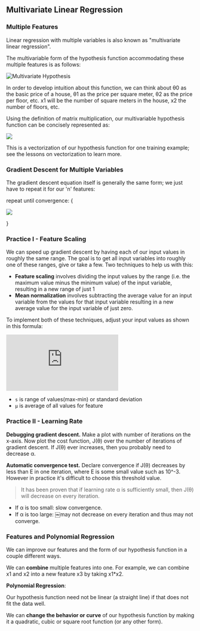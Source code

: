 ## Multivariate Linear Regression

### Multiple Features

Linear regression with multiple variables is also known as "multivariate linear regression".


The multivariable form of the hypothesis function accommodating these multiple features is as follows:

![Multivariate Hypothesis](http://bit.ly/2jZUfkb)

In order to develop intuition about this function, we can think about θ0 as the basic price of a house, θ1 as the price per square meter, θ2 as the price per floor, etc. x1 will be the number of square meters in the house, x2 the number of floors, etc.


Using the definition of matrix multiplication, our multivariable hypothesis function can be concisely represented as:

![](http://bit.ly/2k012dX)

This is a vectorization of our hypothesis function for one training example; see the lessons on vectorization to learn more.

### Gradient Descent for Multiple Variables

The gradient descent equation itself is generally the same form; we just have to repeat it for our 'n' features:

repeat until convergence: {

  ![](http://bit.ly/2k09oSu)

}

### Practice I - Feature Scaling

We can speed up gradient descent by having each of our input values in roughly the same range. The goal is to get all input variables into roughly one of these ranges, give or take a few. Two techniques to help us with this:

- __Feature scaling__ involves dividing the input values by the range (i.e. the maximum value minus the minimum value) of the input variable, resulting in a new range of just 1
- __Mean normalization__ involves subtracting the average value for an input variable from the values for that input variable resulting in a new average value for the input variable of just zero.

To implement both of these techniques, adjust your input values as shown in this formula:

![](http://www.sciweavers.org/tex2img.php?eq=x_i%20%3A%3D%20%5Cdfrac%7Bx_i%20-%20%5Cmu_i%7D%7Bs_i%7D&bc=White&fc=Black&im=jpg&fs=18&ff=txfonts&edit=0)

- ```s``` is range of values(max-min) or standard deviation
- ```μ``` is average of all values for feature

### Practice II - Learning Rate

__Debugging gradient descent.__ Make a plot with number of iterations on the x-axis. Now plot the cost function, J(θ) over the number of iterations of gradient descent. If J(θ) ever increases, then you probably need to decrease α.

__Automatic convergence test.__ Declare convergence if J(θ) decreases by less than E in one iteration, where E is some small value such as 10^-3. However in practice it's difficult to choose this threshold value.

> It has been proven that if learning rate α is sufficiently small, then J(θ) will decrease on every iteration.

- If α is too small: slow convergence.
- If α is too large: ￼may not decrease on every iteration and thus may not converge.

### Features and Polynomial Regression

We can improve our features and the form of our hypothesis function in a couple different ways.

We can __combine__ multiple features into one. For example, we can combine x1 and x2 into a new feature x3 by taking x1*x2.

__Polynomial Regression__:

Our hypothesis function need not be linear (a straight line) if that does not fit the data well.

We can __change the behavior or curve__ of our hypothesis function by making it a quadratic, cubic or square root function (or any other form).
